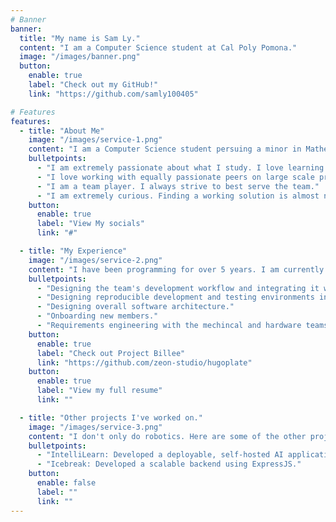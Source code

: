 ```yaml
---
# Banner
banner:
  title: "My name is Sam Ly."
  content: "I am a Computer Science student at Cal Poly Pomona."
  image: "/images/banner.png"
  button:
    enable: true
    label: "Check out my GitHub!"
    link: "https://github.com/samly100405"

# Features
features:
  - title: "About Me"
    image: "/images/service-1.png"
    content: "I am a Computer Science student persuing a minor in Mathematics."
    bulletpoints:
      - "I am extremely passionate about what I study. I love learning about high level concepts in any quantitative field, whether that be math, computer science, or engineering."
      - "I love working with equally passionate peers on large scale projects."
      - "I am a team player. I always strive to best serve the team."
      - "I am extremely curious. Finding a working solution is almost never enough. I always find the motivations and reasoning behind solutions."
    button:
      enable: true
      label: "View My socials"
      link: "#"

  - title: "My Experience"
    image: "/images/service-2.png"
    content: "I have been programming for over 5 years. I am currently the **lead software engineer** for Project Billee, a university robotics team. My role includes:"
    bulletpoints:
      - "Designing the team's development workflow and integrating it with the mechanical and handware teams."
      - "Designing reproducible development and testing environments in UNIX systems."
      - "Designing overall software architecture."
      - "Onboarding new members."
      - "Requirements engineering with the mechincal and hardware teams."
    button:
      enable: true
      label: "Check out Project Billee"
      link: "https://github.com/zeon-studio/hugoplate"
    button:
      enable: true
      label: "View my full resume"
      link: ""

  - title: "Other projects I've worked on."
    image: "/images/service-3.png"
    content: "I don't only do robotics. Here are some of the other projects I've worked on:"
    bulletpoints:
      - "IntelliLearn: Developed a deployable, self-hosted AI application designed for education using Alpaca and Django."
      - "Icebreak: Developed a scalable backend using ExpressJS."
    button:
      enable: false
      label: ""
      link: ""
---
```

